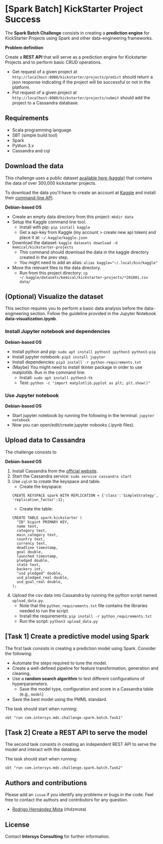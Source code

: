 # [Spark Batch] KickStarter Project Success

The **Spark Batch Challenge** consists in creating a **prediction engine** for KickStarter Projects using Spark and other 
data-engineering frameworks. 

**Problem definition**

Create a **REST API** that will serve as a prediction engine for Kickstarter Projects 
and to perform basic CRUD operations.
* Get request of a given project at `http://localhost:8080/kickstarter/projects/predict` should return a json response
indicating if the project will be successful or not in the platform. 
* Put request of a given project at `http://localhost:8080/kicksterter/projects/submit` should add the project to 
a Cassandra database. 

## Requirements
* Scala programming language
* SBT (simple build tool)
* Spark
* Python 3.x
* Cassandra and cql

## Download the data

This challenge uses a public dataset [available here (kaggle)](https://www.kaggle.com/kemical/kickstarter-projects)
that contains the data of over 300,000 kickstarter projects.

To download the data you'll have to create an account at [Kaggle](https://www.kaggle.com) 
and install their [command-line API](https://github.com/Kaggle/kaggle-api).

**Debian-based OS**
* Create an empty data directory from this project: `mkdir data`
* Setup the Kaggle command line tool.
    * Install with pip: `pip install kaggle`
    * Get a api-key from Kaggle (my account > create new api token) and place it at: `~/.kaggle/kaggle.json`
* Download the dataset: `kaggle datasets download -d kemical/kickstarter-projects`
    * This command should download the data in the kaggle directory created in the prev step. 
    * You might need to add an alias: `alias kaggle="~/.local/bin/kaggle"`
* Move the relevant files to the data directory.
    * Run from this project directory: `cp ~/.kaggle/datasets/kemical/kickstarter-projects/*201801.csv data/`
  
## (Optional) Visualize the dataset

This section requires you to perform a basic data analysis before the data-engineering section. 
Follow the guideline provided in the Jupyter Notebook **data-visualization.ipynb**.

### Install Jupyter notebook and dependencies
**Debian-based OS**
* Install python and pip: `sudo apt install python3 ipython3 python3-pip`
* Install jupyter notebook: `pip3 install jupyter`
* Install dependencies: `pip3 install -r python-requirements.txt`
* (Maybe) You might need to install tkinter package in order to use matplotlib. Run in the command line:
  * Install: `sudo apt install python3-tk`
  * Test: `python -c "import matplotlib.pyplot as plt; plt.show()"`

### Use Jupyter notebook

**Debian-based OS**
* Start jupyter notebook by running the following in the terminal: `jupyter notebook`
* Now you can open/edit/create jupyter nobooks (.ipynb files).

## Upload data to Cassandra

The challenge consists to 

**Debian-based OS**
1. Install Cassandra from the [official website](http://cassandra.apache.org/).
2. Start the Cassandra service: `sudo service cassandra start`
3. Use `cqlsh` to create the keyspace and table.
    * Create the keyspace: 
    ```
    CREATE KEYSPACE spark WITH REPLICATION = {'class':'SimpleStrategy', 'replication_factor':1};
    ```
    * Create the table: 
    ```cqlsh
    CREATE TABLE spark.kickstarter (
      "ID" bigint PRIMARY KEY,
      name text,
      category text,
      main_category text,
      country text,
      currency text,
      deadline timestamp,
      goal double,
      launched timestamp,
      pledged double,
      state text,
      backers int,
      "usd pledged" double,
      usd_pledged_real double,
      usd_goal_real double,
    );
    ```
4. Upload the csv data into Cassandra by running the python script named `upload_data.py`.
    * Note that the `python_requirements.txt` file contains the libraries needed to run the script.
    * Install the requirements: `pip install -r python_requirements.txt`
    * Run the script: `python3 upload_data.py`

## [Task 1] Create a predictive model using Spark 
The first task consists in creating a prediction model using Spark. Consider the following:
* Automate the steps required to tune the model.
* Create a well-defined pipeline for feature transformation, generation and cleaning. 
* Use a **random search algorithm** to test different configurations of hyperparameters.
    * Save the model type, configuration and score in a Cassandra table (e.g., `model`)
* Save the best model using the PMML standard. 

The task should start when running:
```
sbt "run com.intersys.mdc.challenge.spark.batch.Task1"
```

## [Task 2] Create a REST API to serve the model
The second task consists in creating an independent REST API to serve the model and interact with the 
database. 

The task should start when running:
```
sbt "run com.intersys.mdc.challenge.spark.batch.Task2"
```

## Authors and contributions

Please add an `issue` if you identify any problems or bugs in the code. Feel free to contact the authors and 
contributors for any question. 

* [Rodrigo Hernández Mota](https://www.linkedin.com/in/rhdzmota/) (rhdzmota)

## License
Contact **Intersys Consulting** for further information. 


